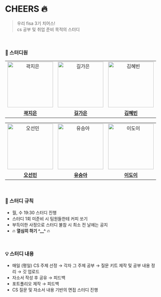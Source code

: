 # CHEERS 🔥
> 우리 fisa 3기 치어스! <br>
> cs 공부 및 취업 준비 목적의 스터디

<br>

### 👥 스터디원
<table>
  <tr>
    <td align="center">
      <a href="https://github.com/Jieun-KWAK">
        <img src="https://github.com/Jieun-KWAK.png" alt="곽지은" width="150" height="150"/>
      </a>
    </td>
    <td align="center">
      <a href="https://github.com/rlfrkdms1">
        <img src="https://github.com/rlfrkdms1.png" alt="길가은" width="150" height="150"/>
      </a>
    </td>
    <td align="center">
      <a href="https://github.com/qbobl5">
        <img src="https://github.com/qbobl5.png" alt="김혜빈" width="150" height="150"/>
      </a>
    </td>
  </tr>
   <tr>
    <td align="center">
      <a href="https://github.com/Jieun-KWAK">
        <b>곽지은</b>
      </a>
    </td>
     <td align="center">
      <a href="https://github.com/rlfrkdms1">
        <b>길가은</b>
      </a>
    </td>
    <td align="center">
      <a href="https://github.com/qbobl5">
        <b>김혜빈</b>
      </a>
    </td>
  </tr>
</table>
<table>
  <tr>
    <td align="center">
      <a href="https://github.com/seonmin5">
        <img src="https://github.com/seonmin5.png" alt="오선민" width="150" height="150"/>
      </a>
    </td>
    <td align="center">
      <a href="https://github.com/SeungAh-Yoo99">
        <img src="https://github.com/SeungAh-Yoo99.png" alt="유승아" width="150" height="150"/>
      </a>
    </td>
    <td align="center">
      <a href="https://github.com/doyi0107">
        <img src="https://github.com/doyi0107.png" alt="이도이" width="150" height="150"/>
      </a>
    </td>
  </tr>
   <tr>
    <td align="center">
      <a href="https://github.com/seonmin5">
        <b>오선민</b>
      </a>
    </td>
    <td align="center">
      <a href="https://github.com/SeungAh-Yoo99">
        <b>유승아</b>
      </a>
    </td>
     <td align="center">
      <a href="https://github.com/doyi0107">
        <b>이도이</b>
      </a>
    </td>
  </tr>
</table>

<br>

### 💬 스터디 규칙
- 월, 수 19:30 스터디 진행
- 스터디 1회 미준비 시 팀원들한테 커피 쏘기
- 부득이한 사정으로 스터디 불참 시 최소 전 날에는 공지
- 🔥 **열심히 하기 ^__^** 🔥

<br>

### 💡 스터디 내용
- 매일 (평일) CS 주제 선정 → 각자 그 주제 공부 → 질문 키트 제작 및 공부 내용 정리 → 깃 업로드
- 자소서 작성 후 공유 → 피드백
- 포트폴리오 제작 → 피드백
- CS 질문 및 자소서 내용 기반의 면접 스터디 진행
